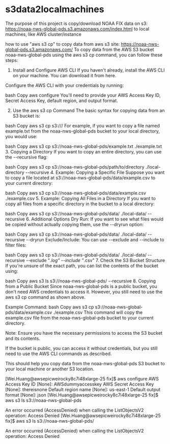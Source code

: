 # s3data2localmachines
The purpose of this project is copy/download NOAA FIX data on s3:
https://noaa-nws-global-pds.s3.amazonaws.com/index.html
to local machines, like AWS cluster/instance

how to use "aws s3 cp" to copy data from aws s3 site: https://noaa-nws-global-pds.s3.amazonaws.com/
To copy data from the AWS S3 bucket noaa-nws-global-pds using the aws s3 cp command, you can follow these steps:

1. Install and Configure AWS CLI
If you haven't already, install the AWS CLI on your machine. You can download it from here.

Configure the AWS CLI with your credentials by running:

bash
Copy
aws configure
You'll need to provide your AWS Access Key ID, Secret Access Key, default region, and output format.

2. Use the aws s3 cp Command
The basic syntax for copying data from an S3 bucket is:

bash
Copy
aws s3 cp s3://<bucket-name>/<path-to-file> <local-destination>
For example, if you want to copy a file named example.txt from the noaa-nws-global-pds bucket to your local directory, you would use:

bash
Copy
aws s3 cp s3://noaa-nws-global-pds/example.txt ./example.txt
3. Copying a Directory
If you want to copy an entire directory, you can use the --recursive flag:

bash
Copy
aws s3 cp s3://noaa-nws-global-pds/path/to/directory ./local-directory --recursive
4. Example: Copying a Specific File
Suppose you want to copy a file located at s3://noaa-nws-global-pds/data/example.csv to your current directory:

bash
Copy
aws s3 cp s3://noaa-nws-global-pds/data/example.csv ./example.csv
5. Example: Copying All Files in a Directory
If you want to copy all files from a specific directory in the bucket to a local directory:

bash
Copy
aws s3 cp s3://noaa-nws-global-pds/data/ ./local-data/ --recursive
6. Additional Options
Dry Run: If you want to see what files would be copied without actually copying them, use the --dryrun option:

bash
Copy
aws s3 cp s3://noaa-nws-global-pds/data/ ./local-data/ --recursive --dryrun
Exclude/Include: You can use --exclude and --include to filter files:

bash
Copy
aws s3 cp s3://noaa-nws-global-pds/data/ ./local-data/ --recursive --exclude "*.log" --include "*.csv"
7. Check the S3 Bucket Structure
If you're unsure of the exact path, you can list the contents of the bucket using:

bash
Copy
aws s3 ls s3://noaa-nws-global-pds/ --recursive
8. Copying from a Public Bucket
Since noaa-nws-global-pds is a public bucket, you don't need AWS credentials to access it. However, you still need to use the aws s3 cp command as shown above.

Example Command:
bash
Copy
aws s3 cp s3://noaa-nws-global-pds/data/example.csv ./example.csv
This command will copy the example.csv file from the noaa-nws-global-pds bucket to your current directory.

Note:
Ensure you have the necessary permissions to access the S3 bucket and its contents.

If the bucket is public, you can access it without credentials, but you still need to use the AWS CLI commands as described.

This should help you copy data from the noaa-nws-global-pds S3 bucket to your local machine or another S3 location.


[Wei.Huang@awsepicweirocky8c7i48xlarge-25 fix]$ aws configure
AWS Access Key ID [None]: AWSdummyaccesskey
AWS Secret Access Key [None]: thereisnone
Default region name [None]: us-east-1
Default output format [None]: json
[Wei.Huang@awsepicweirocky8c7i48xlarge-25 fix]$ aws s3 ls s3://noaa-nws-global-pds

An error occurred (AccessDenied) when calling the ListObjectsV2 operation: Access Denied
[Wei.Huang@awsepicweirocky8c7i48xlarge-25 fix]$ aws s3 ls s3://noaa-nws-global-pds/

An error occurred (AccessDenied) when calling the ListObjectsV2 operation: Access Denied


